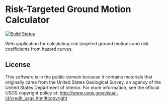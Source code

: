 Risk-Targeted Ground Motion Calculator
======================================

[![Build Status](https://api.travis-ci.org/usgs/earthquake-rtgm-calculator.png?branch=master)](https://travis-ci.org/usgs/earthquake-rtgm-calculator)

Web application for calculating risk targeted ground motions and risk
coefficients from hazard curves.

License
-------
This software is in the public domain because it contains materials that
originally came from the United States Geological Survey, an agency of the
United States Department of Interior. For more information, see the official
USGS copyright policy at:
http://www.usgs.gov/visual-id/credit_usgs.html#copyright
